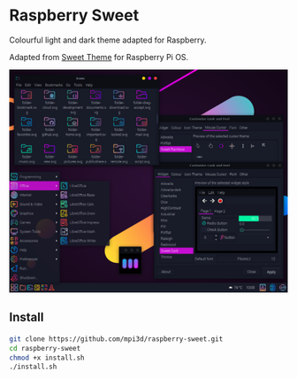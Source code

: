 # Raspberry Sweet

Colourful light and dark theme adapted for Raspberry.

Adapted from [Sweet Theme](https://github.com/EliverLara/Sweet) for Raspberry Pi OS.

[![Sweet Theme](/sweet_theme.png)](https://github.com/EliverLara/Sweet)

## Install

``` sh
git clone https://github.com/mpi3d/raspberry-sweet.git
cd raspberry-sweet
chmod +x install.sh
./install.sh
```
